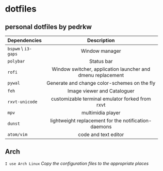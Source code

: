 # dotfiles
## personal dotfiles by pedrkw



|   Dependencies        |  Description                                                |
| :---                  |     :---:                                                   |
| `bspwm` \ `i3-gaps`   | Window manager                                              |
| `polybar`             | Status bar                                                  |
| `rofi`                | Window switcher, application launcher and dmenu replacement |
| `pywal`               | Generate and change color-schemes on the fly                |
| `feh`                 | Image viewer and Cataloguer                                 |
| `rxvt-unicode`        | customizable terminal emulator forked from rxvt             |
| `mpv`                 | multimidia player                                           |
| `dunst`               | lightweight replacement for the notification-daemons        |
| `atom/vim`            | code and text editor                                        |

## Arch
`I use Arch Linux`
*Copy the configuration files to the appropriate places*

